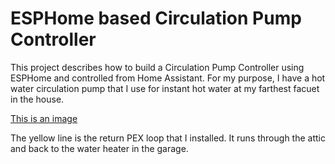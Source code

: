# ESPHome based Circulation Pump Controller

This project describes how to build a Circulation Pump Controller using ESPHome and controlled from Home Assistant.  For my purpose, I have a hot water circulation pump that I use for instant hot water at my farthest facuet in the house.

[This is an image](https://github.com/dresslerc/esphome-circulation-pump-controller/blob/main/circpump.png)

The yellow line is the return PEX loop that I installed.  It runs through the attic and back to the water heater in the garage.

